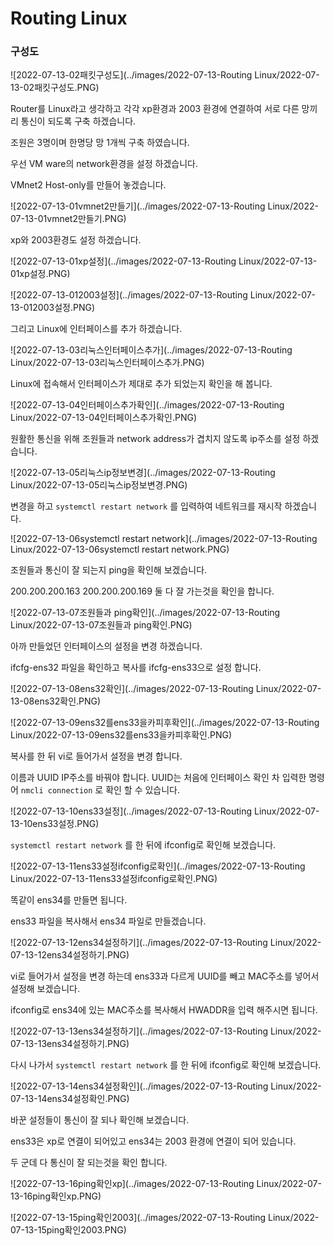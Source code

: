 # Routing Linux

### 구성도

![2022-07-13-02패킷구성도](../images/2022-07-13-Routing Linux/2022-07-13-02패킷구성도.PNG)

Router를 Linux라고 생각하고 각각 xp환경과 2003 환경에 연결하여 서로 다른 망끼리 통신이 되도록 구축 하겠습니다.

조원은 3명이며 한명당 망 1개씩 구축 하였습니다.



우선 VM ware의 network환경을 설정 하겠습니다.

VMnet2 Host-only를 만들어 놓겠습니다.

![2022-07-13-01vmnet2만들기](../images/2022-07-13-Routing Linux/2022-07-13-01vmnet2만들기.PNG)

xp와 2003환경도 설정 하겠습니다.

![2022-07-13-01xp설정](../images/2022-07-13-Routing Linux/2022-07-13-01xp설정.PNG)

![2022-07-13-012003설정](../images/2022-07-13-Routing Linux/2022-07-13-012003설정.PNG)



그리고 Linux에 인터페이스를 추가 하겠습니다.

![2022-07-13-03리눅스인터페이스추가](../images/2022-07-13-Routing Linux/2022-07-13-03리눅스인터페이스추가.PNG)



Linux에 접속해서 인터페이스가 제대로 추가 되었는지 확인을 해 봅니다.

![2022-07-13-04인터페이스추가확인](../images/2022-07-13-Routing Linux/2022-07-13-04인터페이스추가확인.PNG)



원활한 통신을 위해 조원들과 network address가 겹치지 않도록 ip주소를 설정 하겠습니다.

![2022-07-13-05리눅스ip정보변경](../images/2022-07-13-Routing Linux/2022-07-13-05리눅스ip정보변경.PNG)



변경을 하고 `systemctl restart network` 를 입력하여 네트워크를 재시작 하겠습니다.

![2022-07-13-06systemctl restart network](../images/2022-07-13-Routing Linux/2022-07-13-06systemctl restart network.PNG)



조원들과 통신이 잘 되는지 ping을 확인해 보겠습니다.

200.200.200.163 200.200.200.169 둘 다 잘 가는것을 확인을 합니다.

![2022-07-13-07조원들과 ping확인](../images/2022-07-13-Routing Linux/2022-07-13-07조원들과 ping확인.PNG)



아까 만들었던 인터페이스의 설정을 변경 하겠습니다.

ifcfg-ens32 파일을 확인하고 복사를 ifcfg-ens33으로 설정 합니다.

![2022-07-13-08ens32확인](../images/2022-07-13-Routing Linux/2022-07-13-08ens32확인.PNG)

![2022-07-13-09ens32를ens33을카피후확인](../images/2022-07-13-Routing Linux/2022-07-13-09ens32를ens33을카피후확인.PNG)



복사를 한 뒤 vi로 들어가서 설정을 변경 합니다.

이름과 UUID IP주소를 바꿔야 합니다. UUID는 처음에 인터페이스 확인 차 입력한 명령어  `nmcli connection` 로 확인 할 수 있습니다.

![2022-07-13-10ens33설정](../images/2022-07-13-Routing Linux/2022-07-13-10ens33설정.PNG)



`systemctl restart network` 를 한 뒤에 ifconfig로 확인해 보겠습니다.

![2022-07-13-11ens33설정ifconfig로확인](../images/2022-07-13-Routing Linux/2022-07-13-11ens33설정ifconfig로확인.PNG)



똑같이 ens34를 만들면 됩니다.

ens33 파일을 복사해서 ens34 파일로 만들겠습니다.

![2022-07-13-12ens34설정하기](../images/2022-07-13-Routing Linux/2022-07-13-12ens34설정하기.PNG)



vi로 들어가서 설정을 변경 하는데 ens33과 다르게 UUID를 빼고 MAC주소를 넣어서 설정해 보겠습니다.

ifconfig로 ens34에 있는 MAC주소를 복사해서 HWADDR을 입력 해주시면 됩니다.

![2022-07-13-13ens34설정하기](../images/2022-07-13-Routing Linux/2022-07-13-13ens34설정하기.PNG)



다시 나가서 `systemctl restart network` 를 한 뒤에 ifconfig로 확인해 보겠습니다.

![2022-07-13-14ens34설정확인](../images/2022-07-13-Routing Linux/2022-07-13-14ens34설정확인.PNG)



바꾼 설정들이 통신이 잘 되나 확인해 보겠습니다.

ens33은 xp로 연결이 되어있고 ens34는 2003 환경에 연결이 되어 있습니다.



두 군데 다 통신이 잘 되는것을 확인 합니다.

![2022-07-13-16ping확인xp](../images/2022-07-13-Routing Linux/2022-07-13-16ping확인xp.PNG)

![2022-07-13-15ping확인2003](../images/2022-07-13-Routing Linux/2022-07-13-15ping확인2003.PNG)



